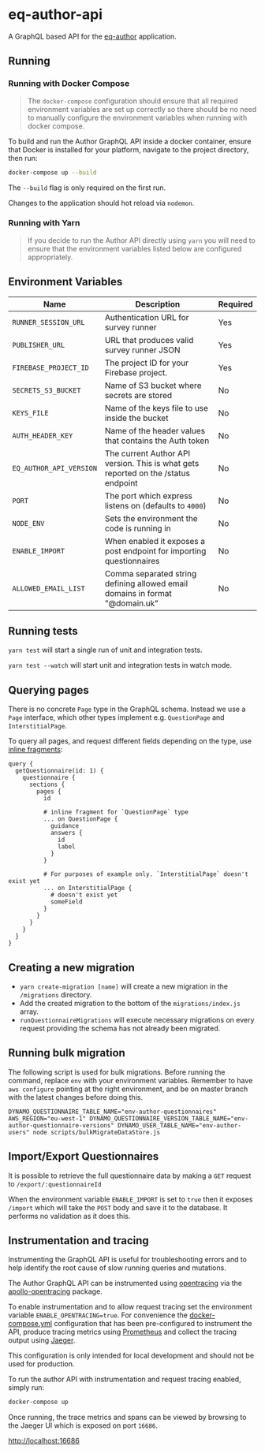 # eq-author-api

A GraphQL based API for the [eq-author](https://github.com/ONSdigital/eq-author)
application.

## Running

### Running with Docker Compose

> The `docker-compose` configuration should ensure that all required environment variables are set up correctly so there should be no need to manually configure the environment variables when running with docker compose.

To build and run the Author GraphQL API inside a docker container, ensure that
Docker is installed for your platform, navigate to the project directory, then run:

```bash
docker-compose up --build
```

The `--build` flag is only required on the first run.

Changes to the application should hot reload via `nodemon`.

### Running with Yarn

> If you decide to run the Author API directly using `yarn` you will need to ensure that the environment variables listed below are configured appropriately.

## Environment Variables

| Name                    | Description                                                                        | Required |
| ----------------------- | ---------------------------------------------------------------------------------- | -------- |
| `RUNNER_SESSION_URL`    | Authentication URL for survey runner                                               | Yes      |
| `PUBLISHER_URL`         | URL that produces valid survey runner JSON                                         | Yes      |
| `FIREBASE_PROJECT_ID`   | The project ID for your Firebase project.                                          | Yes      |
| `SECRETS_S3_BUCKET`     | Name of S3 bucket where secrets are stored                                         | No       |
| `KEYS_FILE`             | Name of the keys file to use inside the bucket                                     | No       |
| `AUTH_HEADER_KEY`       | Name of the header values that contains the Auth token                             | No       |
| `EQ_AUTHOR_API_VERSION` | The current Author API version. This is what gets reported on the /status endpoint | No       |
| `PORT`                  | The port which express listens on (defaults to `4000`)                             | No       |
| `NODE_ENV`              | Sets the environment the code is running in                                        | No       |
| `ENABLE_IMPORT`         | When enabled it exposes a post endpoint for importing questionnaires               | No       |
| `ALLOWED_EMAIL_LIST`    | Comma separated string defining allowed email domains in format "@domain.uk"                              | No       |

## Running tests

`yarn test` will start a single run of unit and integration tests.

`yarn test --watch` will start unit and integration tests in watch mode.

## Querying pages

There is no concrete `Page` type in the GraphQL schema. Instead we use a `Page` interface, which other types implement e.g. `QuestionPage` and `InterstitialPage`.

To query all pages, and request different fields depending on the type, use [inline fragments](https://graphql.org/learn/queries/#inline-fragments):

```gql
query {
  getQuestionnaire(id: 1) {
    questionnaire {
      sections {
        pages {
          id

          # inline fragment for `QuestionPage` type
          ... on QuestionPage {
            guidance
            answers {
              id
              label
            }
          }

          # For purposes of example only. `InterstitialPage` doesn't exist yet
          ... on InterstitialPage {
            # doesn't exist yet
            someField
          }
        }
      }
    }
  }
}
```

## Creating a new migration

- `yarn create-migration [name]` will create a new migration in the `/migrations` directory.
- Add the created migration to the bottom of the `migrations/index.js` array.
- `runQuestionnaireMigrations` will execute necessary migrations on every request providing the schema has not already been migrated.

## Running bulk migration

The following script is used for bulk migrations. Before running the command, replace `env` with your environment variables. Remember to have `aws configure` pointing at the right environment, and be on master branch with the latest changes before doing this.

`DYNAMO_QUESTIONNAIRE_TABLE_NAME="env-author-questionnaires" AWS_REGION="eu-west-1" DYNAMO_QUESTIONNAIRE_VERSION_TABLE_NAME="env-author-questionnaire-versions" DYNAMO_USER_TABLE_NAME="env-author-users" node scripts/bulkMigrateDataStore.js`

## Import/Export Questionnaires

It is possible to retrieve the full questionnaire data by making a `GET` request to `/export/:questionnaireId`

When the environment variable `ENABLE_IMPORT` is set to `true` then it exposes `/import` which will take the
`POST` body and save it to the database. It performs no validation as it does this.

## Instrumentation and tracing

Instrumenting the GraphQL API is useful for troubleshooting errors and to help identify the root cause of slow running queries and mutations.

The Author GraphQL API can be instrumented using [opentracing](https://opentracing.io) via the [apollo-opentracing](https://www.npmjs.com/package/apollo-opentracing) package.

To enable instrumentation and to allow request tracing set the environment variable `ENABLE_OPENTRACING=true`. For convenience the [docker-compose.yml](docker-compose.yml) configuration that has been pre-configured to instrument the API, produce tracing metrics using [Prometheus](https://prometheus.io/) and collect the tracing output using [Jaeger](https://www.npmjs.com/package/jaeger-client).

This configuration is only intended for local development and should not be used for production.

To run the author API with instrumentation and request tracing enabled, simply run:

```bash
docker-compose up
```

Once running, the trace metrics and spans can be viewed by browsing to the Jaeger UI which is exposed on port `16686`.

<http://localhost:16686>
